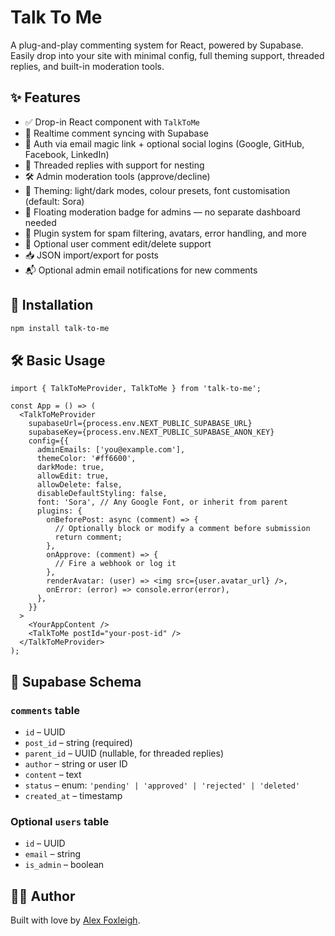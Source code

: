 # Talk To Me

A plug-and-play commenting system for React, powered by Supabase. Easily drop into your site with minimal config, full theming support, threaded replies, and built-in moderation tools.

## ✨ Features

- ✅ Drop-in React component with `TalkToMe`
- 🔄 Realtime comment syncing with Supabase
- 🔐 Auth via email magic link + optional social logins (Google, GitHub, Facebook, LinkedIn)
- 🧵 Threaded replies with support for nesting
- 🛠 Admin moderation tools (approve/decline)
- 🎨 Theming: light/dark modes, colour presets, font customisation (default: Sora)
- 🔔 Floating moderation badge for admins — no separate dashboard needed
- 🧩 Plugin system for spam filtering, avatars, error handling, and more
- 🚫 Optional user comment edit/delete support
- 📥 JSON import/export for posts
- 📬 Optional admin email notifications for new comments

## 🔧 Installation

```bash
npm install talk-to-me
```

## 🛠 Basic Usage

```tsx
import { TalkToMeProvider, TalkToMe } from 'talk-to-me';

const App = () => (
  <TalkToMeProvider
    supabaseUrl={process.env.NEXT_PUBLIC_SUPABASE_URL}
    supabaseKey={process.env.NEXT_PUBLIC_SUPABASE_ANON_KEY}
    config={{
      adminEmails: ['you@example.com'],
      themeColor: '#ff6600',
      darkMode: true,
      allowEdit: true,
      allowDelete: false,
      disableDefaultStyling: false,
      font: 'Sora', // Any Google Font, or inherit from parent
      plugins: {
        onBeforePost: async (comment) => {
          // Optionally block or modify a comment before submission
          return comment;
        },
        onApprove: (comment) => {
          // Fire a webhook or log it
        },
        renderAvatar: (user) => <img src={user.avatar_url} />,
        onError: (error) => console.error(error),
      },
    }}
  >
    <YourAppContent />
    <TalkToMe postId="your-post-id" />
  </TalkToMeProvider>
);
```

## 📄 Supabase Schema

### `comments` table

- `id` – UUID
- `post_id` – string (required)
- `parent_id` – UUID (nullable, for threaded replies)
- `author` – string or user ID
- `content` – text
- `status` – enum: `'pending' | 'approved' | 'rejected' | 'deleted'`
- `created_at` – timestamp

### Optional `users` table

- `id` – UUID
- `email` – string
- `is_admin` – boolean

## 🧑‍💻 Author

Built with love by [Alex Foxleigh](https://github.com/foxleigh81).
